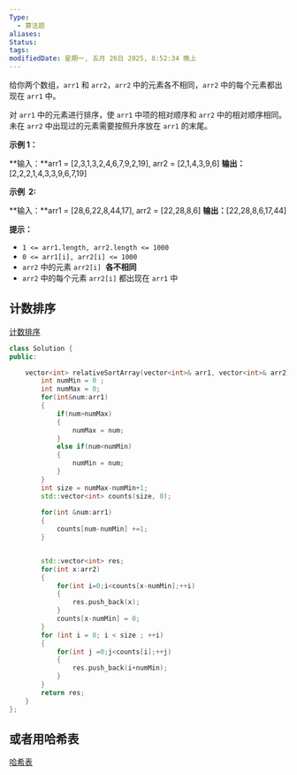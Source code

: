```yaml
---
Type:
  - 算法题
aliases: 
Status:
tags: 
modifiedDate: 星期一, 五月 26日 2025, 8:52:34 晚上
---
```

给你两个数组，`arr1` 和 `arr2`，`arr2` 中的元素各不相同，`arr2` 中的每个元素都出现在 `arr1` 中。

对 `arr1` 中的元素进行排序，使 `arr1` 中项的相对顺序和 `arr2` 中的相对顺序相同。未在 `arr2` 中出现过的元素需要按照升序放在 `arr1` 的末尾。

**示例 1：**

**输入：**arr1 = [2,3,1,3,2,4,6,7,9,2,19], arr2 = [2,1,4,3,9,6]
**输出：**[2,2,2,1,4,3,3,9,6,7,19]

**示例  2:**

**输入：**arr1 = [28,6,22,8,44,17], arr2 = [22,28,8,6]
**输出：**[22,28,8,6,17,44]

**提示：**

- `1 <= arr1.length, arr2.length <= 1000`
- `0 <= arr1[i], arr2[i] <= 1000`
- `arr2` 中的元素 `arr2[i]`  **各不相同** 
- `arr2` 中的每个元素 `arr2[i]` 都出现在 `arr1` 中

## 计数排序

[计数排序](计数排序.md)

```cpp
class Solution {
public:

    vector<int> relativeSortArray(vector<int>& arr1, vector<int>& arr2) {
        int numMin = 0 ;
		int numMax = 0;
		for(int&num:arr1)
		{
			if(num>numMax)
			{
				numMax = num;
			}
			else if(num<numMin)
			{
				numMin = num;
			}
		}
		int size = numMax-numMin+1;
		std::vector<int> counts(size, 0);
		
		for(int &num:arr1)
		{
			counts[num-numMin] +=1;
		}


		std::vector<int> res;
        for(int x:arr2)
        {
            for(int i=0;i<counts[x-numMin];++i)
            {
                res.push_back(x);
            }
            counts[x-numMin] = 0;
        }
	    for (int i = 0; i < size ; ++i) 
	    {
            for(int j =0;j<counts[i];++j)
            {
                res.push_back(i+numMin);
            }
        }
        return res;
    }
};
```

## 或者用哈希表

[哈希表](哈希表.md)
